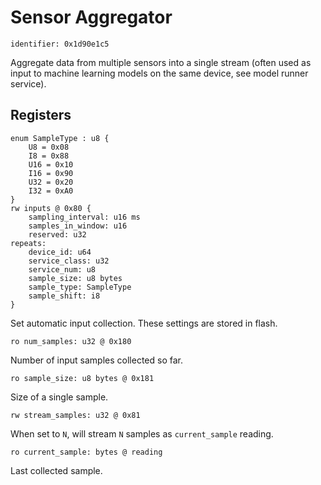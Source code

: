 # Sensor Aggregator

    identifier: 0x1d90e1c5

Aggregate data from multiple sensors into a single stream
(often used as input to machine learning models on the same device, see model runner service).

## Registers

    enum SampleType : u8 {
        U8 = 0x08
        I8 = 0x88
        U16 = 0x10
        I16 = 0x90
        U32 = 0x20
        I32 = 0xA0
    }
    rw inputs @ 0x80 {
        sampling_interval: u16 ms
        samples_in_window: u16
        reserved: u32
    repeats:
        device_id: u64
        service_class: u32
        service_num: u8
        sample_size: u8 bytes
        sample_type: SampleType
        sample_shift: i8
    }

Set automatic input collection.
These settings are stored in flash.

    ro num_samples: u32 @ 0x180

Number of input samples collected so far.

    ro sample_size: u8 bytes @ 0x181

Size of a single sample.

    rw stream_samples: u32 @ 0x81

When set to `N`, will stream `N` samples as `current_sample` reading.

    ro current_sample: bytes @ reading

Last collected sample.
